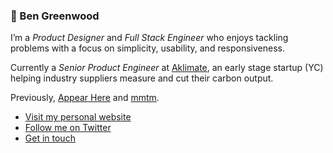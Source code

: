 ### 👋 Ben Greenwood

I’m a _Product Designer_ and _Full Stack Engineer_ who enjoys tackling problems with a focus on simplicity, usability, and responsiveness.

Currently a _Senior Product Engineer_ at [Aklimate](https://www.getaklimate.com), an early stage startup (YC) helping industry suppliers measure and cut their carbon output.

Previously, [Appear Here](https://appearhere.co.uk) and [mmtm](https://mmtm.io).

- [Visit my personal website](https://beanacre.xyz)
- [Follow me on Twitter](https://twitter.com/bengreenwood)
- [Get in touch](mailto:ben.224@hotmail.co.uk)
